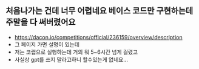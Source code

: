 ## 처음나가는 건데 너무 어렵네요 베이스 코드만 구현하는데 주말을 다 써버렸어요
- https://dacon.io/competitions/official/236159/overview/description
- 그 페이지 가면 설명이 있는데
- 저는 코랩으로 실행하는데 거의 뭐 5~6시간 넘게 걸렸고
- 사실상 gpt를 쓰지 말라고하니 할수있는게 없네요...

